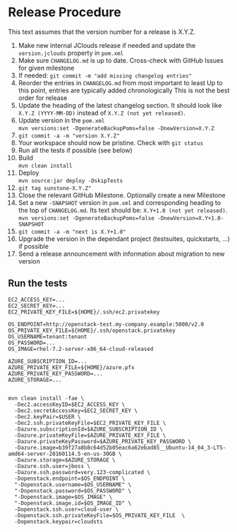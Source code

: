 # Release Procedure

This text assumes that the version number for a release is X.Y.Z.

1. Make new internal JClouds release
   if needed and update the `version.jclouds` property in `pom.xml`
1. Make sure `CHANGELOG.md` is up to date. Cross-check with GitHub Issues
   for given milestone
1. If needed: `git commit -m "add missing changelog entries"`
1. Reorder the entries in `CHANGELOG.md` from most important to least
   Up to this point, entries are typically added chronologically
   This is not the best order for release
1. Update the heading of the latest changelog section.
   It should look like `X.Y.Z (YYYY-MM-DD)` instead of
   `X.Y.Z (not yet released)`.
1. Update version in the `pom.xml`  
   `mvn versions:set -DgenerateBackupPoms=false -DnewVersion=X.Y.Z`
1. `git commit -a -m "version X.Y.Z"`
1. Your workspace should now be pristine. Check with `git status`
1. Run all the tests if possible (see below)  
1. Build  
   `mvn clean install`
1. Deploy  
   `mvn source:jar deploy -DskipTests`
1. `git tag sunstone-X.Y.Z"`
1. Close the relevant GitHub Milestone. Optionally create a new Milestone
1. Set a new `-SNAPSHOT` version in `pom.xml` and corresponding heading to the top of `CHANGELOG.md`.
   Its text should be: `X.Y+1.0 (not yet released)`.  
   `mvn versions:set -DgenerateBackupPoms=false -DnewVersion=X.Y+1.0-SNAPSHOT`
1. `git commit -a -m "next is X.Y+1.0"`
1. Upgrade the version in the dependant project (testsuites, quickstarts, ...) if possible
1. Send a release announcement with information about migration to new version

## Run the tests

```
EC2_ACCESS_KEY=...
EC2_SECRET_KEY=...
EC2_PRIVATE_KEY_FILE=${HOME}/.ssh/ec2.privatekey

OS_ENDPOINT=http://openstack-test.my-company.example:5000/v2.0
OS_PRIVATE_KEY_FILE=${HOME}/.ssh/openstack.privatekey
OS_USERNAME=tenant:tenant
OS_PASSWORD=...
OS_IMAGE=rhel-7.2-server-x86_64-cloud-released

AZURE_SUBSCRIPTION_ID=...
AZURE_PRIVATE_KEY_FILE=${HOME}/azure.pfx
AZURE_PRIVATE_KEY_PASSWORD=...
AZURE_STORAGE=...


mvn clean install -fae \
  -Dec2.accessKeyID=$EC2_ACCESS_KEY \
  -Dec2.secretAccessKey=$EC2_SECRET_KEY \
  -Dec2.keyPair=$USER \
  -Dec2.ssh.privateKeyFile=$EC2_PRIVATE_KEY_FILE \
  -Dazure.subscriptionId=$AZURE_SUBSCRIPTION_ID \
  -Dazure.privateKeyFile=$AZURE_PRIVATE_KEY_FILE \
  -Dazure.privateKeyPassword=$AZURE_PRIVATE_KEY_PASSWORD \
  -Dazure.image=b39f27a8b8c64d52b05eac6a62ebad85__Ubuntu-14_04_3-LTS-amd64-server-20160114.5-en-us-30GB \
  -Dazure.storage=$AZURE_STORAGE \
  -Dazure.ssh.user=jboss \
  -Dazure.ssh.password=very.123-complicated \
  -Dopenstack.endpoint=$OS_ENDPOINT \
  "-Dopenstack.username=$OS_USERNAME" \
  "-Dopenstack.password=$OS_PASSWORD" \
  "-Dopenstack.image=$OS_IMAGE" \
  "-Dopenstack.image.id=$OS_IMAGE_ID" \
  -Dopenstack.ssh.user=cloud-user \
  -Dopenstack.ssh.privateKeyFile=$OS_PRIVATE_KEY_FILE  \
  -Dopenstack.keypair=cloudsts
```
